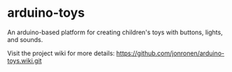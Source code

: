 arduino-toys
============

An arduino-based platform for creating children's toys with buttons, lights, and sounds.

Visit the project wiki for more details:
https://github.com/jonronen/arduino-toys.wiki.git
